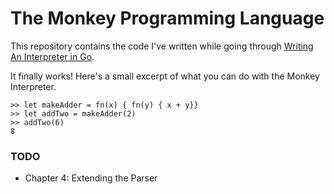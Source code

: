 # The Monkey Programming Language

This repository contains the code I've written while going through [Writing An Interpreter in Go](https://interpreterbook.com/).

It finally works! Here's a small excerpt of what you can do with the Monkey Interpreter.

```
>> let makeAdder = fn(x) { fn(y) { x + y}}
>> let addTwo = makeAdder(2)
>> addTwo(6)
8
```

### TODO

- Chapter 4: Extending the Parser
